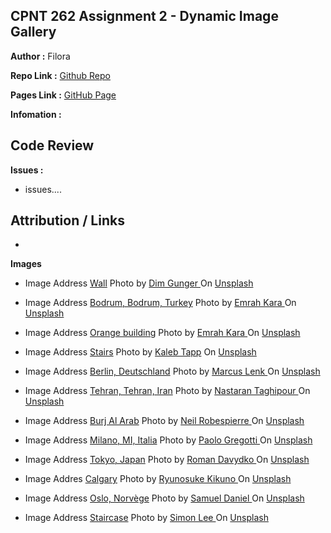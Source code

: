 ## CPNT 262 Assignment 2 - Dynamic Image Gallery

**Author :** Filora

**Repo Link :** [Github Repo](https://github.com/aeoyu/cpnt262-a2)

**Pages Link :** [GitHub Page](https://aeoyu.github.io/cpnt262-a2/)

**Infomation :**

## Code Review

**Issues :**

- issues....

## Attribution / Links

- []()

**Images**

- Image Address [Wall](https://unsplash.com/photos/CenRLLNjLj0)
  Photo by <a href="https://unsplash.com/@gundim">
  Dim Gunger </a>
  On <a href="https://unsplash.com">Unsplash</a>

- Image Address [Bodrum, Bodrum, Turkey](https://unsplash.com/photos/75rVw_1losM)
  Photo by <a href="https://unsplash.com/@emrahkara">
  Emrah Kara </a>
  On <a href="https://unsplash.com">Unsplash</a>

- Image Address [Orange building](https://unsplash.com/photos/WbtzLqSt52s)
  Photo by <a href="https://unsplash.com/@emrahkara">
  Emrah Kara </a>
  On <a href="https://unsplash.com">Unsplash</a>

- Image Address [Stairs](https://unsplash.com/photos/-xr7uKVY8QM)
  Photo by <a href="https://unsplash.com/@kalebtapp">
  Kaleb Tapp</a>
  On <a href="https://unsplash.com">Unsplash</a>

- Image Address [Berlin, Deutschland](https://unsplash.com/photos/RXKWTpqYQnE)
  Photo by <a href="https://unsplash.com/@marcuslenk"> Marcus Lenk </a> On <a href="https://unsplash.com">Unsplash</a>

- Image Address [Tehran, Tehran, Iran](https://unsplash.com/photos/b5BoZovknU4)
  Photo by <a href="https://unsplash.com/@niiaann"> Nastaran Taghipour </a>
  On <a href="https://unsplash.com">Unsplash</a>

- Image Address [Burj Al Arab](https://unsplash.com/photos/CgIyn3pKLvM)
  Photo by <a href="https://unsplash.com/@neilrobespierre"> Neil Robespierre </a>
  On <a href="https://unsplash.com">Unsplash</a>

- Image Address [Milano, MI, Italia](https://unsplash.com/photos/dOTMrZVB2PM)
  Photo by <a href="https://unsplash.com/@paolo_gregotti"> Paolo Gregotti </a>
  On <a href="https://unsplash.com">Unsplash</a>

- Image Address [Tokyo, Japan](https://unsplash.com/photos/gvPvj3jg9Gw)
  Photo by <a href="https://unsplash.com/@jdavydko"> Roman Davydko </a> On <a href="https://unsplash.com">Unsplash</a>

- Image Addres [Calgary](https://unsplash.com/photos/fhuzzPbe50E)
  Photo by <a href="https://unsplash.com/@ryunosuke_kikuno"> Ryunosuke Kikuno </a>
  On <a href="https://unsplash.com">Unsplash</a>

- Image Address [Oslo, Norvège](https://unsplash.com/photos/h0J6-3m3Uk0)
  Photo by <a href="https://unsplash.com/@samda"> Samuel Daniel </a>
  On <a href="https://unsplash.com">Unsplash</a>

- Image Address [Staircase](https://unsplash.com/photos/EbwaiwOqoCI)
  Photo by <a href="https://unsplash.com/@simonppt"> Simon Lee </a>
  On <a href="https://unsplash.com">Unsplash</a>
